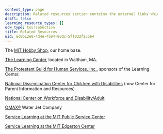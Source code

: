 ```yaml
---
content_type: page
description: Related resources section contains the external links which aid the course.
draft: false
learning_resource_types: []
ocw_type: CourseSection
title: Related Resources
uid: ac0b12e8-4d4e-4b94-90dc-5ff032fa3664
---
```

The [MIT Hobby Shop](http://hobbyshop.mit.edu/), our home base.

[The Learning Center](http://waltham.huntingtonhelps.com/), located in Waltham, MA.

[The Protestant Guild for Human Services, Inc.](http://www.guildhumanservices.org/), sponsors of the Learning Center.

[National Dissemination Center for Children with Disabilities](https://www.parentcenterhub.org/) (now Center for Parent Information and Resources)

[National Center on Workforce and Disability/Adult](https://www.oshastanddown.org/)

[OMAX®](http://www.omax.com/) Water Jet Company

[Service Learning at the MIT Public Service Center](https://pkgcenter.mit.edu/programs/programs-services-2/)

[Service Learning at the MIT Edgerton Center](http://web.mit.edu/Edgerton/www/ServiceLearning.html)